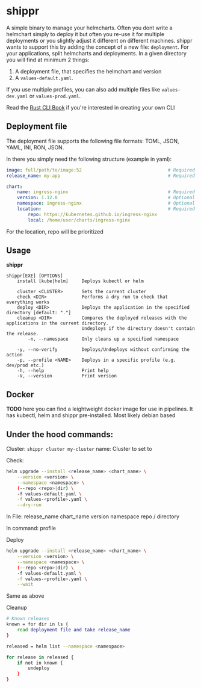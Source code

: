 # shippr
A simple binary to manage your helmcharts.
Often you dont write a helmchart simply to deploy it but often you re-use it for multiple deployments or you slightly adjust it different on different machines. shippr wants to support this by adding the concept of a new file: `deployment`. For your applications, split helmcharts and deployments. In a given directory you will find at minimum 2 things:
1. A deployment file, that specifies the helmchart and version
2. A `values-default.yaml`.

If you use multiple profiles, you can also add multiple files like `values-dev.yaml` or `values-prod.yaml`.

Read the [Rust CLI Book](https://rust-cli.github.io/book/index.html) if you're interested in creating your own CLI

## Deployment file
The deployment file supports the following file formats: TOML, JSON, YAML, INI, RON, JSON.

In there you simply need the following structure (example in yaml):
```yaml
image: full/path/to/image:52                                # Required - possible extension. First version will use the values file
release_name: my-app                                        # Required - As a possible extension it can use the directory name. Or default?

chart:
    name: ingress-nginx                                     # Required
    version: 1.12.0                                         # Optional
    namespace: ingress-nginx                                # Optional
    location:                                               # Required - At least one
        repo: https://kubernetes.github.io/ingress-nginx
        local: /home/user/charts/ingress-nginx
```
For the location, repo will be prioritized

## Usage
**shippr**
```
shippr[EXE] [OPTIONS]
    install [kube|helm]     Deploys kubectl or helm
    
    cluster <CLUSTER>       Sets the current cluster
    check <DIR>             Performs a dry run to check that everything works
    deploy <DIR>            Deploys the application in the specified directory [default: "."]
    cleanup <DIR>           Compares the deployed releases with the applications in the current directory. 
                            Undeploys if the directory doesn't contain the release.
        -n, --namespace     Only cleans up a specified namespace
    
    -y, --no-verify         Deploys/Undeploys without confirming the action
    -p, --profile <NAME>    Deploys in a specific profile (e.g. dev/prod etc.)
    -h, --help              Print help
    -V, --version           Print version
```

## Docker
**TODO** here you can find a leightweight docker image for use in pipelines. It has kubectl, helm and shippr pre-installed. Most likely debian based

## Under the hood commands:
Cluster:
`shippr cluster my-cluster`
name: Cluster to set to

Check:
```bash
helm upgrade --install <release_name> <chart_name> \
    --version <version> \
    --namespace <namespace> \
    (--repo <repo>|dir) \
    -f values-default.yaml \
    -f values-<profile>.yaml \
    --dry-run
```
In File:
release_name
chart_name
version
namespace
repo / directory

In command:
profile

Deploy
```bash
helm upgrade --install <release_name> <chart_name> \
    --version <version> \
    --namespace <namespace> \
    (--repo <repo>|dir) \
    -f values-default.yaml \
    -f values-<profile>.yaml \
    --wait
```
Same as above

Cleanup
```bash
# Known releases
known = for dir in ls {
    read deployment file and take release_name
}

released = helm list --namespace <namespace>

for release in released {
    if not in known {
        undeploy
    }
}








